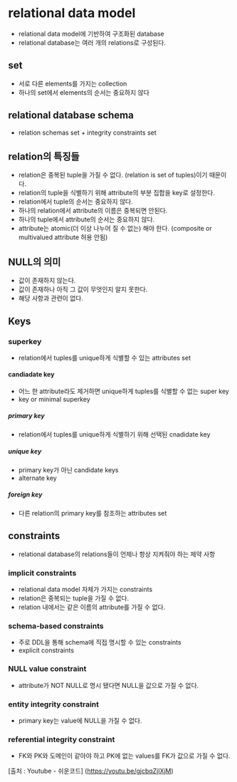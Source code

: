 # relational data model
- relational data model에 기반하여 구조화된 database
- relational database는 여러 개의 relations로 구성된다.

## set
- 서로 다른 elements를 가지는 collection  
- 하나의 set에서 elements의 순서는 중요하지 않다

## relational database schema
- relation schemas set + integrity constraints set

## relation의 특징들
- relation은 중복된 tuple을 가질 수 없다. (relation is set of tuples)이기 때문이다.
- relation의 tuple을 식별하기 위해 attribute의 부분 집합을 key로 설정한다.
- relation에서 tuple의 순서는 중요하지 않다.
- 하나의 relation에서 attribute의 이름은 중복되면 안된다.
- 하나의 tuple에서 attribute의 순서는 중요하지 않다.
- attribute는 atomic(더 이상 나누어 질 수 없는) 해야 한다. (composite or multivalued attribute 허용 안됨)

## NULL의 의미
- 값이 존재하지 않는다.
- 값이 존재하나 아직 그 값이 무엇인지 알지 못한다.
- 해당 사항과 관련이 없다.

## Keys

### superkey
- relation에서 tuples를 unique하게 식별할 수 있는 attributes set

#### candiadate key
- 어느 한 attribute라도 제거하면 unique하게 tuples를 식별할 수 없는 super key
- key or minimal superkey

##### primary key
- relation에서 tuples를 unique하게 식별하기 위해 선택된 cnadidate key

##### unique key
- primary key가 아닌 candidate keys
- alternate key

##### foreign key
- 다른 relation의 primary key를 참조하는 attributes set

## constraints
- relational database의 relations들이 언제나 항상 지켜줘야 하는 제약 사항

### implicit constraints
- relational data model 자체가 가지는 constraints
- relation은 중복되는 tuple을 가질 수 없다.
- relation 내에서는 같은 이름의 attribute를 가질 수 없다.

### schema-based constraints
- 주로 DDL을 통해 schema에 직접 명시할 수 있는 constraints
- explicit constraints

### NULL value constraint
- attribute가 NOT NULL로 명시 됐다면 NULL을 값으로 가질 수 없다.

### entity integrity constraint
- primary key는 value에 NULL을 가질 수 없다.

### referential integrity constraint
- FK와 PK와 도메인이 같아야 하고 PK에 없는 values를 FK가 값으로 가질 수 없다.


[출처 : Youtube - 쉬운코드] (https://youtu.be/gjcbqZjlXjM)